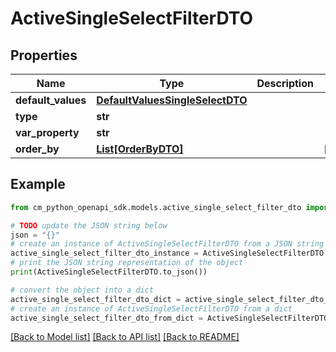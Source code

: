 # ActiveSingleSelectFilterDTO


## Properties

Name | Type | Description | Notes
------------ | ------------- | ------------- | -------------
**default_values** | [**DefaultValuesSingleSelectDTO**](DefaultValuesSingleSelectDTO.md) |  | 
**type** | **str** |  | 
**var_property** | **str** |  | 
**order_by** | [**List[OrderByDTO]**](OrderByDTO.md) |  | [optional] 

## Example

```python
from cm_python_openapi_sdk.models.active_single_select_filter_dto import ActiveSingleSelectFilterDTO

# TODO update the JSON string below
json = "{}"
# create an instance of ActiveSingleSelectFilterDTO from a JSON string
active_single_select_filter_dto_instance = ActiveSingleSelectFilterDTO.from_json(json)
# print the JSON string representation of the object
print(ActiveSingleSelectFilterDTO.to_json())

# convert the object into a dict
active_single_select_filter_dto_dict = active_single_select_filter_dto_instance.to_dict()
# create an instance of ActiveSingleSelectFilterDTO from a dict
active_single_select_filter_dto_from_dict = ActiveSingleSelectFilterDTO.from_dict(active_single_select_filter_dto_dict)
```
[[Back to Model list]](../README.md#documentation-for-models) [[Back to API list]](../README.md#documentation-for-api-endpoints) [[Back to README]](../README.md)


